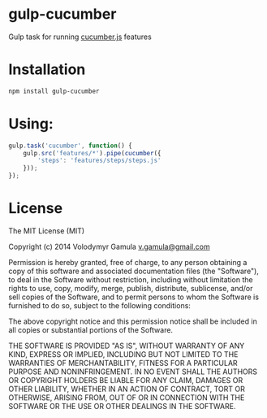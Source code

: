 gulp-cucumber
==
Gulp task for running [cucumber.js](https://github.com/cucumber/cucumber-js) features

Installation
==
```sh
npm install gulp-cucumber
```

Using:
==
```js
gulp.task('cucumber', function() {
    gulp.src('features/*').pipe(cucumber({
        'steps': 'features/steps/steps.js'
    }));
});
```
License
==
The MIT License (MIT)

Copyright (c) 2014 Volodymyr Gamula v.gamula@gmail.com

Permission is hereby granted, free of charge, to any person obtaining a copy
of this software and associated documentation files (the "Software"), to deal
in the Software without restriction, including without limitation the rights
to use, copy, modify, merge, publish, distribute, sublicense, and/or sell
copies of the Software, and to permit persons to whom the Software is
furnished to do so, subject to the following conditions:

The above copyright notice and this permission notice shall be included in
all copies or substantial portions of the Software.

THE SOFTWARE IS PROVIDED "AS IS", WITHOUT WARRANTY OF ANY KIND, EXPRESS OR
IMPLIED, INCLUDING BUT NOT LIMITED TO THE WARRANTIES OF MERCHANTABILITY,
FITNESS FOR A PARTICULAR PURPOSE AND NONINFRINGEMENT. IN NO EVENT SHALL THE
AUTHORS OR COPYRIGHT HOLDERS BE LIABLE FOR ANY CLAIM, DAMAGES OR OTHER
LIABILITY, WHETHER IN AN ACTION OF CONTRACT, TORT OR OTHERWISE, ARISING FROM,
OUT OF OR IN CONNECTION WITH THE SOFTWARE OR THE USE OR OTHER DEALINGS IN
THE SOFTWARE.
